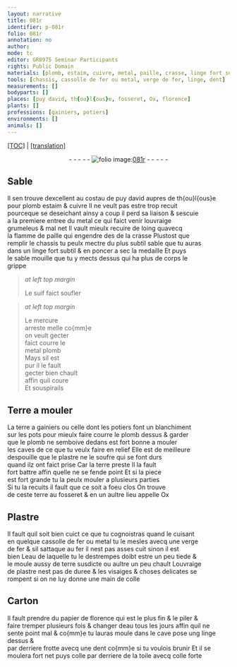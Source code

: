 ```yaml
---
layout: narrative
title: 081r
identifier: p-081r
folio: 081r
annotation: no
author:
mode: tc
editor: GR8975 Seminar Participants
rights: Public Domain
materials: [plomb, estaim, cuivre, metal, paille, crasse, linge fort subtil, suif, mercure, Terre, terre a gainiers ou celle dont les potiers font un blanchiment sur les pots, plastre, soufre, terre, Plastre, fer, eau, colle, Carton, papier de florence, linge, toile, colle forte]
tools: [chassis, cassolle de fer ou metal, verge de fer, linge, dent]
measurements: []
bodyparts: []
places: [puy david, th{ou}l{ous}e, fosseret, Ox, florence]
plants: []
professions: [gainiers, potiers]
environments: []
animals: []
---
```


<p><a href="{{ site.baseurl }}/diplomatic/">[TOC]</a> | <a href="{{ site.baseurl }}/texts/p-081r_tl/">[translation]</a></p><div class="folio" align="center">- - - - - <a href="http://gallica.bnf.fr/ark:/12148/btv1b10500001g/f167.image" target="_blank"><img src="https://cu-mkp.github.io/2017-workshop-edition/assets/photo-icon.png" alt="folio image: " style="display:inline-block; margin-bottom:-3px;"/>081r</a> - - - - - </div>  
  

## Sable

 
Il sen trouve dexcellent au costau de <span class="pl">puy david</span> aupres de <span class="pl">th{ou}l{ous}e</span><br/> pour <span class="m">plomb</span> <span class="m">estaim</span> & <span class="m">cuivre</span> Il ne veult pas estre trop recuit<br/> pourceque se deseichant ainsy a coup il perd sa liaison & sescuie<br/> a la premiere entree du <span class="m">metal</span> ce qui faict venir louvraige<br/> grumeleus & mal net Il vault mieulx recuire de loing quavecq<br/> la flamme de <span class="m">paille</span> qui engendre <span class="del">des</span> de la <span class="m">crasse</span> Plustost que<br/> remplir le <span class="tl">chassis</span> tu peulx mectre du plus subtil sable que tu auras<br/> dans un <span class="m">linge fort subtil</span> & en poncer a sec la medaille Et puys<br/> le sable mouille que tu y mects dessus qui ha plus de corps le<br/> grippe
 
> *at left top margin*
> 
> 
>   Le <span class="m">suif</span> faict soufler
 
> *at left top margin*
> 
> 
>   Le <span class="m">mercure</span><br/> arreste melle co{mm}e<br/> on veult gecter<br/> faict courre le<br/> <span class="del"><span class="m">metal</span></span> <span class="m">plomb</span><br/> Mays sil est<br/> pur il le fault<br/> gecter bien chault<br/> affin quil coure<br/> Et souspirails
 
 
  

## <span class="m">Terre</span> a mouler

 
La <span class="m">terre a <span class="pro">gainiers</span> ou celle dont les <span class="pro">potiers</span> font un blanchiment<br/> sur les pots</span> pour mieulx faire courre le <span class="m">plomb</span> dessus & garder<br/> que le <span class="m">plomb</span> ne semboive dedans est fort bonne a mouler<br/> les caves de ce que tu veulx faire en relief Elle est de meilleure<br/> despouille que le <span class="m">plastre</span> ne le <span class="m">soufre</span> qui se font durs<br/> quand ilz ont faict prise Car la <span class="m">terre</span> preste Il la fault<br/> fort battre affin quelle ne se fende point Et si la piece<br/> est fort grande tu la peulx mouler a plusieurs parties<br/> Si tu la recuits il fault que ce soit a foeu clos On trouve<br/> de ceste <span class="m">terre</span> au <span class="pl">fosseret</span> & en un aultre lieu appelle <span class="pl">Ox</span>
 
 
  

## <span class="m">Plastre</span>

 
Il fault quil soit bien cuict ce que tu cognoistras quand le cuisant<br/> en quelque <span class="tl">cassolle de <span class="m">fer</span> ou <span class="m">metal</span></span> tu le mesles avecq une <span class="tl">verge<br/> de <span class="m">fer</span></span> & sil sattaque au <span class="m">fer</span> il nest pas asses cuit sinon il est<br/> bien L<span class="m">eau</span> de laquelle tu le destrempes doibt estre un peu tiede &<br/> le moule aussy de <span class="m">terre</span> susdicte ou aultre un peu chault Louvraige<br/> de <span class="m">plastre</span> nest pas de duree & les visaiges & choses delicates se<br/> rompent si on ne luy donne une main de <span class="m">colle</span>
 
 
  

## <span class="m">Carton</span>

 
Il fault prendre du <span class="m">papier de <span class="pl">florence</span></span> qui est le plus fin & le piler &<br/> faire tremper plusieurs fois & changer d<span class="m">eau</span> tous les <span class="tmp">jours</span> affin quil ne<br/> sente point mal & co{mm}e tu lauras moule dans le cave pose ung <span class="tl"><span class="m">linge</span></span> dessus &<br/> par derriere frotte avecq une <span class="tl">dent</span> co{mm}e si tu voulois brunir Et il se<br/> moulera fort net puys <span class="m">colle</span> par derriere de la <span class="m">toile</span> avecq <span class="m">colle forte</span>
 
